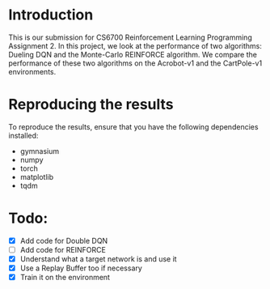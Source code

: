 # Introduction

This is our submission for CS6700 Reinforcement Learning Programming Assignment 2. 
In this project, we look at the performance of two algorithms: Dueling DQN and the Monte-Carlo REINFORCE algorithm. 
We compare the performance of these two algorithms on the Acrobot-v1 and the CartPole-v1 environments. 

# Reproducing the results

To reproduce the results, ensure that you have the following dependencies installed:

- gymnasium
- numpy
- torch
- matplotlib
- tqdm

# Todo:

- [x] Add code for Double DQN
- [ ] Add code for REINFORCE
- [x] Understand what a target network is and use it
- [x] Use a Replay Buffer too if necessary
- [x] Train it on the environment